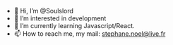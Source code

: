 - 👋 Hi, I’m @Soulslord
- 👀 I’m interested in development
- 🌱 I’m currently learning Javascript/React.
- 📫 How to reach me, my mail: stephane.noel@live.fr

<!---
Soulslord/Soulslord is a ✨ special ✨ repository because its `README.md` (this file) appears on your GitHub profile.
You can click the Preview link to take a look at your changes.
--->
